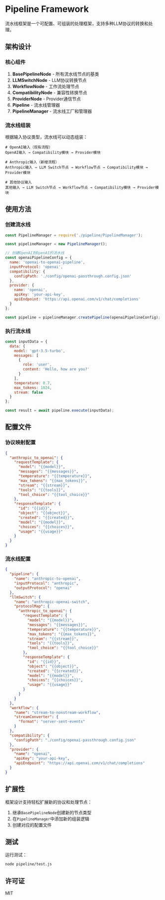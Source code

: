 # Pipeline Framework

流水线框架是一个可配置、可组装的处理框架，支持多种LLM协议的转换和处理。

## 架构设计

### 核心组件

1. **BasePipelineNode** - 所有流水线节点的基类
2. **LLMSwitchNode** - LLM协议转换节点
3. **WorkflowNode** - 工作流处理节点
4. **CompatibilityNode** - 兼容性转换节点
5. **ProviderNode** - Provider通信节点
6. **Pipeline** - 流水线管理器
7. **PipelineManager** - 流水线工厂和管理器

### 流水线组装

根据输入协议类型，流水线可以动态组装：

```
# OpenAI输入（现有流程）
OpenAI输入 → Compatibility模块 → Provider模块

# Anthropic输入（新增流程）
Anthropic输入 → LLM Switch节点 → Workflow节点 → Compatibility模块 → Provider模块

# 其他协议输入
其他输入 → LLM Switch节点 → Workflow节点 → Compatibility模块 → Provider模块
```

## 使用方法

### 创建流水线

```javascript
const PipelineManager = require('./pipeline/PipelineManager');

const pipelineManager = new PipelineManager();

// 创建OpenAI到OpenAI的流水线
const openaiPipelineConfig = {
  name: 'openai-to-openai-pipeline',
  inputProtocol: 'openai',
  compatibility: {
    configPath: './config/openai-passthrough.config.json'
  },
  provider: {
    name: 'openai',
    apiKey: 'your-api-key',
    apiEndpoint: 'https://api.openai.com/v1/chat/completions'
  }
};

const pipeline = pipelineManager.createPipeline(openaiPipelineConfig);
```

### 执行流水线

```javascript
const inputData = {
  data: {
    model: 'gpt-3.5-turbo',
    messages: [
      {
        role: 'user',
        content: 'Hello, how are you?'
      }
    ],
    temperature: 0.7,
    max_tokens: 1024,
    stream: false
  }
};

const result = await pipeline.execute(inputData);
```

## 配置文件

### 协议映射配置

```json
{
  "anthropic_to_openai": {
    "requestTemplate": {
      "model": "{{model}}",
      "messages": "{{messages}}",
      "temperature": "{{temperature}}",
      "max_tokens": "{{max_tokens}}",
      "stream": "{{stream}}",
      "tools": "{{tools}}",
      "tool_choice": "{{tool_choice}}"
    },
    "responseTemplate": {
      "id": "{{id}}",
      "object": "{{object}}",
      "created": "{{created}}",
      "model": "{{model}}",
      "choices": "{{choices}}",
      "usage": "{{usage}}"
    }
  }
}
```

### 流水线配置

```json
{
  "pipeline": {
    "name": "anthropic-to-openai",
    "inputProtocol": "anthropic",
    "outputProtocol": "openai"
  },
  "llmSwitch": {
    "name": "anthropic-openai-switch",
    "protocolMap": {
      "anthropic_to_openai": {
        "requestTemplate": {
          "model": "{{model}}",
          "messages": "{{messages}}",
          "temperature": "{{temperature}}",
          "max_tokens": "{{max_tokens}}",
          "stream": "{{stream}}",
          "tools": "{{tools}}",
          "tool_choice": "{{tool_choice}}"
        },
        "responseTemplate": {
          "id": "{{id}}",
          "object": "{{object}}",
          "created": "{{created}}",
          "model": "{{model}}",
          "choices": "{{choices}}",
          "usage": "{{usage}}"
        }
      }
    }
  },
  "workflow": {
    "name": "stream-to-nonstream-workflow",
    "streamConverter": {
      "format": "server-sent-events"
    }
  },
  "compatibility": {
    "configPath": "./config/openai-passthrough.config.json"
  },
  "provider": {
    "name": "openai",
    "apiKey": "your-api-key",
    "apiEndpoint": "https://api.openai.com/v1/chat/completions"
  }
}
```

## 扩展性

框架设计支持轻松扩展新的协议和处理节点：

1. 继承`BasePipelineNode`创建新的节点类型
2. 在`PipelineManager`中添加新的组装逻辑
3. 创建对应的配置文件

## 测试

运行测试：

```bash
node pipeline/test.js
```

## 许可证

MIT